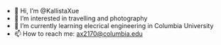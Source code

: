 - 👋 Hi, I’m @KallistaXue
- 👀 I’m interested in travelling and photography
- 🌱 I’m currently learning elecrical engineering in Columbia University 
- 📫 How to reach me: ax2170@columbia.edu


